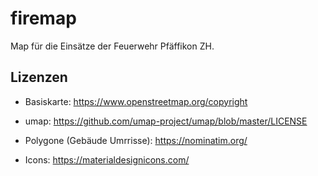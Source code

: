 # firemap

Map für die Einsätze der Feuerwehr Pfäffikon ZH.

## Lizenzen

- Basiskarte: https://www.openstreetmap.org/copyright

- umap: https://github.com/umap-project/umap/blob/master/LICENSE

- Polygone (Gebäude Umrrisse): https://nominatim.org/

- Icons: https://materialdesignicons.com/

